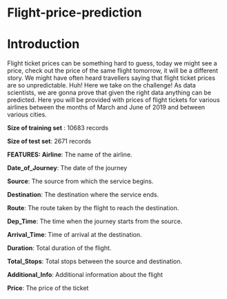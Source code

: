 # Flight-price-prediction

# Introduction
Flight ticket prices can be something hard to guess, today we might see a price, check out the price of the same flight tomorrow, it will be a different story. We might have often heard travellers saying that flight ticket prices are so unpredictable. Huh! Here we take on the challenge! As data scientists, we are gonna prove that given the right data anything can be predicted. Here you will be provided with prices of flight tickets for various airlines between the months of March and June of 2019 and between various cities.

**Size of training set** : 10683 records

**Size of test set**: 2671 records

**FEATURES: Airline**: The name of the airline.

**Date_of_Journey**: The date of the journey

**Source**: The source from which the service begins.

**Destination**: The destination where the service ends.

**Route**: The route taken by the flight to reach the destination.

**Dep_Time**: The time when the journey starts from the source.

**Arrival_Time**: Time of arrival at the destination.

**Duration**: Total duration of the flight.

**Total_Stops**: Total stops between the source and destination.

**Additional_Info**: Additional information about the flight

**Price**: The price of the ticket